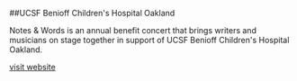 ##UCSF Benioff Children's Hospital Oakland

Notes & Words is an annual benefit concert that brings writers and musicians on stage together in support of UCSF Benioff Children's Hospital Oakland.

[visit website](http://notesandwords.org)
